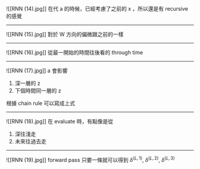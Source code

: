 ![[RNN (14).jpg]]
在代 a 的時候，已經考慮了之前的 x ，所以還是有 recursive 的感覺

---
![[RNN (15).jpg]]
對於 W 方向的偏微跟之前的一樣

---
![[RNN (16).jpg]]
從最一開始的時間往後看的 through time

---
![[RNN (17).jpg]]
a 會影響
1. 深一層的 z
2. 下個時間同一層的 z

根據 chain rule 可以寫成上式

---
![[RNN (18).jpg]]
在 evaluate 時，有點像是從
1. 深往淺走
2. 未來往過去走

---
![[RNN (19).jpg]]
forward pass 只要一條就可以得到 $\delta^{(L,1)}$,  $\delta^{(L,2)}$, $\delta^{(L,3)}$ 